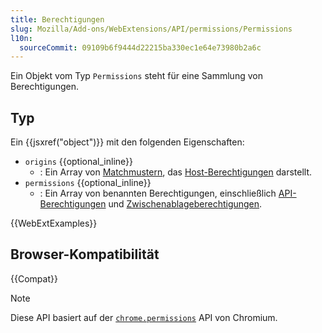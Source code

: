 ```yaml
---
title: Berechtigungen
slug: Mozilla/Add-ons/WebExtensions/API/permissions/Permissions
l10n:
  sourceCommit: 09109b6f9444d22215ba330ec1e64e73980b2a6c
---
```


Ein Objekt vom Typ `Permissions` steht für eine Sammlung von Berechtigungen.

## Typ

Ein {{jsxref("object")}} mit den folgenden Eigenschaften:

- `origins` {{optional_inline}}
  - : Ein Array von [Matchmustern](/de/docs/Mozilla/Add-ons/WebExtensions/Match_patterns), das [Host-Berechtigungen](/de/docs/Mozilla/Add-ons/WebExtensions/manifest.json/permissions#host_permissions) darstellt.
- `permissions` {{optional_inline}}
  - : Ein Array von benannten Berechtigungen, einschließlich [API-Berechtigungen](/de/docs/Mozilla/Add-ons/WebExtensions/manifest.json/permissions#api_permissions) und [Zwischenablageberechtigungen](/de/docs/Mozilla/Add-ons/WebExtensions/manifest.json/permissions#clipboard_access).

{{WebExtExamples}}

## Browser-Kompatibilität

{{Compat}}

> [!NOTE]
> Diese API basiert auf der [`chrome.permissions`](https://developer.chrome.com/docs/extensions/reference/api/permissions) API von Chromium.
